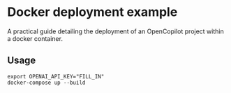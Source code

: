 # Docker deployment example

A practical guide detailing the deployment of an OpenCopilot project within a docker container.

## Usage

```
export OPENAI_API_KEY="FILL_IN"
docker-compose up --build
```
